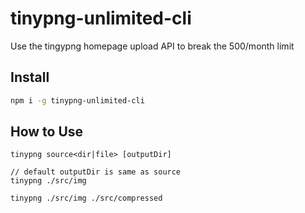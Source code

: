 # tinypng-unlimited-cli
Use the tingypng homepage upload API to break the 500/month limit

## Install
```bash
npm i -g tinypng-unlimited-cli
```

## How to Use
```bask
tinypng source<dir|file> [outputDir]

// default outputDir is same as source
tinypng ./src/img

tinypng ./src/img ./src/compressed
```
